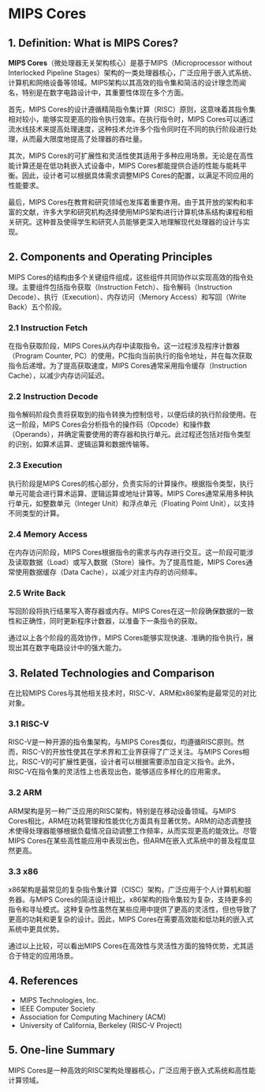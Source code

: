# MIPS Cores

## 1. Definition: What is **MIPS Cores**?
**MIPS Cores**（微处理器无关架构核心）是基于MIPS（Microprocessor without Interlocked Pipeline Stages）架构的一类处理器核心，广泛应用于嵌入式系统、计算机和网络设备等领域。MIPS架构以其高效的指令集和简洁的设计理念而闻名，特别是在数字电路设计中，其重要性体现在多个方面。

首先，MIPS Cores的设计遵循精简指令集计算（RISC）原则，这意味着其指令集相对较小，能够实现更高的指令执行效率。在执行指令时，MIPS Cores可以通过流水线技术来提高处理速度，这种技术允许多个指令同时在不同的执行阶段进行处理，从而最大限度地提高了处理器的吞吐量。

其次，MIPS Cores的可扩展性和灵活性使其适用于多种应用场景。无论是在高性能计算还是在低功耗嵌入式设备中，MIPS Cores都能提供合适的性能与能耗平衡。因此，设计者可以根据具体需求调整MIPS Cores的配置，以满足不同应用的性能要求。

最后，MIPS Cores在教育和研究领域也发挥着重要作用。由于其开放的架构和丰富的文献，许多大学和研究机构选择使用MIPS架构进行计算机体系结构课程和相关研究。这种普及使得学生和研究人员能够更深入地理解现代处理器的设计与实现。

## 2. Components and Operating Principles
MIPS Cores的结构由多个关键组件组成，这些组件共同协作以实现高效的指令处理。主要组件包括指令获取（Instruction Fetch）、指令解码（Instruction Decode）、执行（Execution）、内存访问（Memory Access）和写回（Write Back）五个阶段。

### 2.1 Instruction Fetch
在指令获取阶段，MIPS Cores从内存中读取指令。这一过程涉及程序计数器（Program Counter, PC）的使用，PC指向当前执行的指令地址，并在每次获取指令后递增。为了提高获取速度，MIPS Cores通常采用指令缓存（Instruction Cache），以减少内存访问延迟。

### 2.2 Instruction Decode
指令解码阶段负责将获取到的指令转换为控制信号，以便后续的执行阶段使用。在这一阶段，MIPS Cores会分析指令的操作码（Opcode）和操作数（Operands），并确定需要使用的寄存器和执行单元。此过程还包括对指令类型的识别，如算术运算、逻辑运算和数据传输等。

### 2.3 Execution
执行阶段是MIPS Cores的核心部分，负责实际的计算操作。根据指令类型，执行单元可能会进行算术运算、逻辑运算或地址计算等。MIPS Cores通常采用多种执行单元，如整数单元（Integer Unit）和浮点单元（Floating Point Unit），以支持不同类型的计算。

### 2.4 Memory Access
在内存访问阶段，MIPS Cores根据指令的需求与内存进行交互。这一阶段可能涉及读取数据（Load）或写入数据（Store）操作。为了提高性能，MIPS Cores通常使用数据缓存（Data Cache），以减少对主内存的访问频率。

### 2.5 Write Back
写回阶段将执行结果写入寄存器或内存。MIPS Cores在这一阶段确保数据的一致性和正确性，同时更新程序计数器，以准备下一条指令的获取。

通过以上各个阶段的高效协作，MIPS Cores能够实现快速、准确的指令执行，展现出其在数字电路设计中的强大能力。

## 3. Related Technologies and Comparison
在比较MIPS Cores与其他相关技术时，RISC-V、ARM和x86架构是最常见的对比对象。

### 3.1 RISC-V
RISC-V是一种开源的指令集架构，与MIPS Cores类似，均遵循RISC原则。然而，RISC-V的开放性使其在学术界和工业界获得了广泛关注。与MIPS Cores相比，RISC-V的可扩展性更强，设计者可以根据需要添加自定义指令。此外，RISC-V在指令集的灵活性上也表现出色，能够适应多样化的应用需求。

### 3.2 ARM
ARM架构是另一种广泛应用的RISC架构，特别是在移动设备领域。与MIPS Cores相比，ARM在功耗管理和性能优化方面具有显著优势。ARM的动态调整技术使得处理器能够根据负载情况自动调整工作频率，从而实现更高的能效比。尽管MIPS Cores在某些高性能应用中表现出色，但ARM在嵌入式系统中的普及程度显然更高。

### 3.3 x86
x86架构是最常见的复杂指令集计算（CISC）架构，广泛应用于个人计算机和服务器。与MIPS Cores的简洁设计相比，x86架构的指令集较为复杂，支持更多的指令和寻址模式。这种复杂性虽然在某些应用中提供了更高的灵活性，但也导致了更高的功耗和更复杂的设计。因此，MIPS Cores在需要高效能和低功耗的嵌入式系统中更具优势。

通过以上比较，可以看出MIPS Cores在高效性与灵活性方面的独特优势，尤其适合于特定的应用场景。

## 4. References
- MIPS Technologies, Inc.
- IEEE Computer Society
- Association for Computing Machinery (ACM)
- University of California, Berkeley (RISC-V Project)

## 5. One-line Summary
MIPS Cores是一种高效的RISC架构处理器核心，广泛应用于嵌入式系统和高性能计算领域。